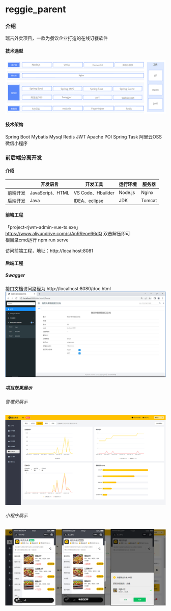 # reggie_parent

### 介绍

瑞吉外卖项目，一款为餐饮企业打造的在线订餐软件

#### 技术选型

![img.png](img/1.png)

#### 技术架构

Spring Boot
Mybatis
Mysql
Redis
JWT
Apache POI
Spring Task
阿里云OSS
微信小程序

### 前后端分离开发

#### 介绍

|          | **开发语言**     | **开发工具**      | **运行环境** | **服务器** |
| -------- | ---------------- | ----------------- | ------------ | ---------- |
| 前端开发 | JavaScript、HTML | VS Code、Hbuilder | Node.js      | Nginx      |
| 后端开发 | Java             | IDEA、eclipse     | JDK          | Tomcat     |

#### 前端工程

「project-rjwm-admin-vue-ts.exe」
https://www.aliyundrive.com/s/AnRReoe66dQ
双击解压即可  
根目录cmd运行 npm run serve

访问前端工程，地址：http://localhost:8081

#### 后端工程

##### Swagger

接口文档访问路径为 http://localhost:8080/doc.html
![img.png](img/Swagger.png)

##### **项目效果展示**
###### 管理员展示
![img.png](img/reggie.png)
###### 小程序展示
![img.png](img/小程序.png)
